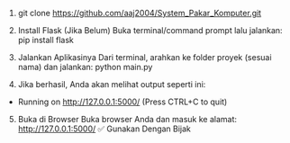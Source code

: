 1. git clone https://github.com/aaj2004/System_Pakar_Komputer.git
   
2. Install Flask (Jika Belum)
Buka terminal/command prompt lalu jalankan:
pip install flask

3. Jalankan Aplikasinya
Dari terminal, arahkan ke folder proyek (sesuai nama) dan jalankan:
python main.py

4. Jika berhasil, Anda akan melihat output seperti ini:
 * Running on http://127.0.0.1:5000/ (Press CTRL+C to quit)
 
5. Buka di Browser
Buka browser Anda dan masuk ke alamat:
http://127.0.0.1:5000/
✅ Gunakan Dengan Bijak
